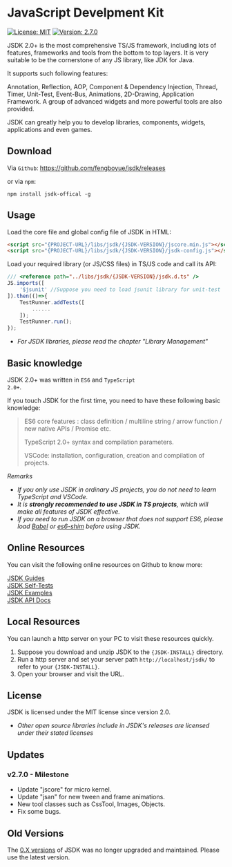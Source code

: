 # JavaScript Develpment Kit
<p>
    <a href="https://www.mit-license.org/" target="_blank">
        <img
        src="https://img.shields.io/badge/license-MIT-blue"
        alt="License: MIT"></a>
    <a href="#">
        <img
        src="https://img.shields.io/badge/version-v2.7.0-brightgreen"
        alt="Version: 2.7.0"></a>
</p>

JSDK 2.0+ is the most comprehensive TS/JS framework, including lots of features, frameworks and tools from the bottom to top layers. It is very suitable to be the cornerstone of any JS library, like JDK for Java.

It supports such following features:
<p class="warn">
Annotation, Reflection, AOP, Component & Dependency Injection, Thread, Timer, Unit-Test, Event-Bus, Animations, 2D-Drawing, Application Framework. A group of advanced widgets and more powerful tools are also provided.
</p>

JSDK can greatly help you to develop libraries, components, widgets, applications and even games.

## Download
Via <code>Github</code>: https://github.com/fengboyue/jsdk/releases

or via <code>npm</code>:
```shell
npm install jsdk-offical -g
```

## Usage
Load the core file and global config file of JSDK in HTML:
```html
<script src="{PROJECT-URL}/libs/jsdk/{JSDK-VERSION}/jscore.min.js"></script><!-- ziped: 4kb -->
<script src="{PROJECT-URL}/libs/jsdk/{JSDK-VERSION}/jsdk-config.js"></script><!-- unziped: 5kb -->
```
Load your required library (or JS/CSS files) in TS/JS code and call its API:
```javascript
/// <reference path="../libs/jsdk/{JSDK-VERSION}/jsdk.d.ts" /> 
JS.imports([
    '$jsunit' //Suppose you need to load jsunit library for unit-test
]).then(()=>{
    TestRunner.addTests([
        ......
    ]);
    TestRunner.run();
});
```
* *For JSDK libraries, please read the chapter "Library Management"*


## Basic knowledge 
JSDK 2.0+ was written in <code>ES6</code> and <code>TypeScript 2.0+</code>.

If you touch JSDK for the first time, you need to have these following basic knowledge:
> ES6 core features : class definition / multiline string / arrow function / new native APIs / Promise etc.
>
> TypeScript 2.0+ syntax and compilation parameters.
>
> VSCode: installation, configuration, creation and compilation of projects.

*Remarks*
* *If you only use JSDK in ordinary JS projects, you do not need to learn TypeScript and VSCode.*
* *It is <b>strongly recommended to use JSDK in TS projects</b>, which will make all features of JSDK effective.*
* *If you need to run JSDK on a browser that does not support ES6, please load [Babel](https://babeljs.io/docs/en/) or [es6-shim](https://github.com/paulmillr/es6-shim) before using JSDK.*

## Online Resources 
You can visit the following online resources on Github to know more:
<p class="warn">
<a href="https://fengboyue.github.io/jsdk/docs/#/en/quick" target="_blank">JSDK Guides</a>
<br>
<a href="https://fengboyue.github.io/jsdk/tests" target="_blank">JSDK Self-Tests</a>
<br>
<a href="https://fengboyue.github.io/jsdk/examples" target="_blank">JSDK Examples</a>
<br>
<a href="https://fengboyue.github.io/jsdk/api" target="_blank">JSDK API Docs</a>
</p>

## Local Resources
You can launch a http server on your PC to visit these resources quickly.
1. Suppose you download and unzip JSDK to the <code>{JSDK-INSTALL}</code> directory.
2. Run a http server and set your server path <code>http://localhost/jsdk/</code> to refer to your <code>{JSDK-INSTALL}</code>.
3. Open your browser and visit the URL.

## License
JSDK is licensed under the MIT license since version 2.0.
* *Other open source libraries include in JSDK's releases are licensed under their stated licenses*

## Updates

### v2.7.0 - Milestone
- Update "jscore" for micro kernel.
- Update "jsan" for new tween and frame animations.
- New tool classes such as CssTool, Images, Objects.
- Fix some bugs.

## Old Versions
The <a href="https://github.com/fengboyue/jsdk-0.x" target="_blank">
0.X versions</a> of JSDK was no longer upgraded and maintained. Please use the latest version.
